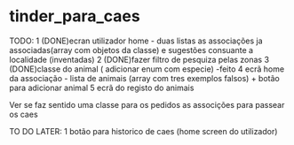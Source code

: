 # tinder_para_caes

TODO: 
1 (DONE)ecran utilizador home - duas listas as associações ja associadas(array com objetos da classe) e sugestões consuante a localidade (inventadas)
2 (DONE)fazer filtro de pesquiza pelas zonas
3 (DONE)classe do animal ( adicionar enum com especie) -feito
4 ecrã home da associação - lista de animais (array com tres exemplos falsos) + botão para adicionar animal
5 ecrã do registo do animais 


Ver se faz sentido uma classe para os pedidos as associções para passear os caes  



TO DO LATER:
1  botão para historico de caes (home screen do utilizador)